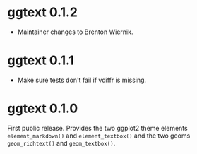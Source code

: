 # ggtext 0.1.2

- Maintainer changes to Brenton Wiernik.

# ggtext 0.1.1

- Make sure tests don't fail if vdiffr is missing.

# ggtext 0.1.0

First public release. Provides the two ggplot2 theme elements `element_markdown()` and `element_textbox()` and the two geoms `geom_richtext()` and `geom_textbox()`.
